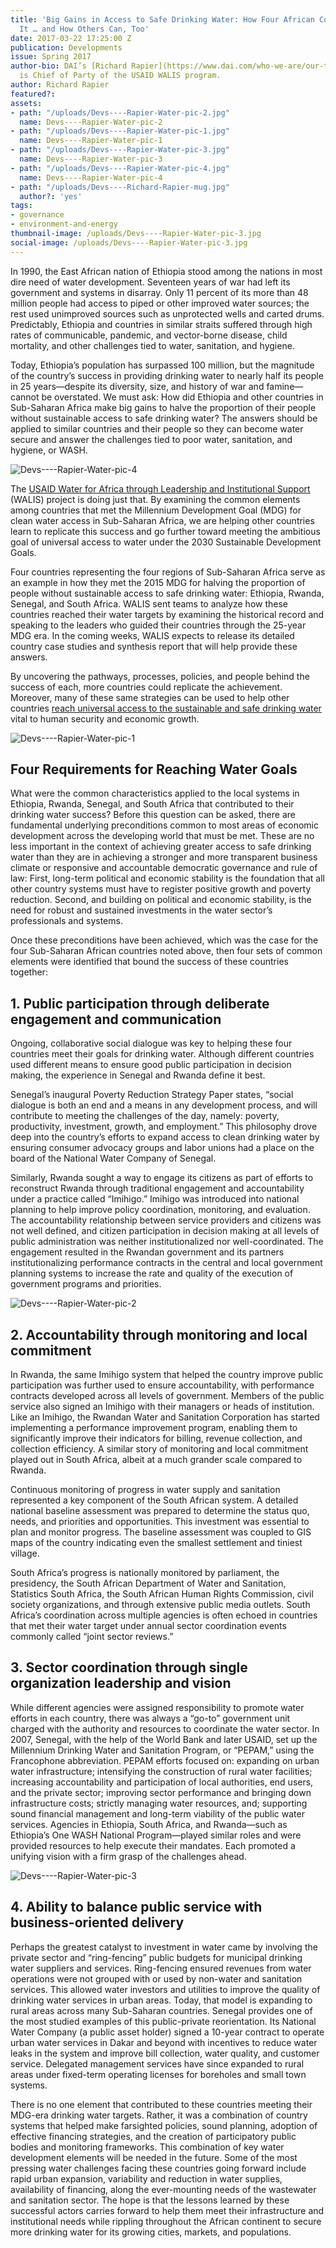 ```yaml
---
title: 'Big Gains in Access to Safe Drinking Water: How Four African Countries Did
  It … and How Others Can, Too'
date: 2017-03-22 17:25:00 Z
publication: Developments
issue: Spring 2017
author-bio: DAI’s [Richard Rapier](https://www.dai.com/who-we-are/our-team/richard-rapier)
  is Chief of Party of the USAID WALIS program.
author: Richard Rapier
featured?: 
assets:
- path: "/uploads/Devs----Rapier-Water-pic-2.jpg"
  name: Devs----Rapier-Water-pic-2
- path: "/uploads/Devs----Rapier-Water-pic-1.jpg"
  name: Devs----Rapier-Water-pic-1
- path: "/uploads/Devs----Rapier-Water-pic-3.jpg"
  name: Devs----Rapier-Water-pic-3
- path: "/uploads/Devs----Rapier-Water-pic-4.jpg"
  name: Devs----Rapier-Water-pic-4
- path: "/uploads/Devs----Richard-Rapier-mug.jpg"
  author?: 'yes'
tags:
- governance
- environment-and-energy
thumbnail-image: /uploads/Devs----Rapier-Water-pic-3.jpg
social-image: /uploads/Devs----Rapier-Water-pic-3.jpg
---
```


In 1990, the East African nation of Ethiopia stood among the nations in most dire need of water development. Seventeen years of war had left its government and systems in disarray. Only 11 percent of its more than 48 million people had access to piped or other improved water sources; the rest used unimproved sources such as unprotected wells and carted drums. Predictably, Ethiopia and countries in similar straits suffered through high rates of communicable, pandemic, and vector-borne disease, child mortality, and other challenges tied to water, sanitation, and hygiene.




Today, Ethiopia’s population has surpassed 100 million, but the magnitude of the country’s success in providing drinking water to nearly half its people in 25 years—despite its diversity, size, and history of war and famine—cannot be overstated. We must ask: How did Ethiopia and other countries in Sub-Saharan Africa make big gains to halve the proportion of their people without sustainable access to safe drinking water? The answers should be applied to similar countries and their people so they can become water secure and answer the challenges tied to poor water, sanitation, and hygiene, or WASH.

![Devs----Rapier-Water-pic-4](/uploads/Devs----Rapier-Water-pic-4.jpg "USAID Ethiopia Urban Gardens Program. Photo: Nico Parkinson.") 

The [USAID Water for Africa through Leadership and Institutional Support](https://www.dai.com/our-work/projects/worldwide-water-africa-through-leadership-and-institutional-support-walis) (WALIS) project is doing just that. By examining the common elements among countries that met the Millennium Development Goal (MDG) for clean water access in Sub-Saharan Africa, we are helping other countries learn to replicate this success and go further toward meeting the ambitious goal of universal access to water under the 2030 Sustainable Development Goals. 

Four countries representing the four regions of Sub-Saharan Africa serve as an example in how they met the 2015 MDG for halving the proportion of people without sustainable access to safe drinking water: Ethiopia, Rwanda, Senegal, and South Africa. WALIS sent teams to analyze how these countries reached their water targets by examining the historical record and speaking to the leaders who guided their countries through the 25-year MDG era. In the coming weeks, WALIS expects to release its detailed country case studies and synthesis report that will help provide these answers.

By uncovering the pathways, processes, policies, and people behind the success of each, more countries could replicate the achievement. Moreover, many of these same strategies can be used to help other countries [reach universal access to the sustainable and safe drinking water](http://dai-global-developments.com/articles/clean-water-for-all-by-2030-no-really/) vital to human security and economic growth.

![Devs----Rapier-Water-pic-1](/uploads/Devs----Rapier-Water-pic-1.jpg "In Senegal. Photo: Ariadne Van Zandbergen.") 

## Four Requirements for Reaching Water Goals

What were the common characteristics applied to the local systems in Ethiopia, Rwanda, Senegal, and South Africa that contributed to their drinking water success? Before this question can be asked, there are fundamental underlying preconditions common to most areas of economic development across the developing world that must be met. These are no less important in the context of achieving greater access to safe drinking water than they are in achieving a stronger and more transparent business climate or responsive and accountable democratic governance and rule of law: First, long-term political and economic stability is the foundation that all other country systems must have to register positive growth and poverty reduction. Second, and building on political and economic stability, is the need for robust and sustained investments in the water sector’s professionals and systems.

Once these preconditions have been achieved, which was the case for the four Sub-Saharan African countries noted above, then four sets of common elements were identified that bound the success of these countries together:

## 1. Public participation through deliberate engagement and communication

Ongoing, collaborative social dialogue was key to helping these four countries meet their goals for drinking water. Although different countries used different means to ensure good public participation in decision making, the experience in Senegal and Rwanda define it best.  

Senegal’s inaugural Poverty Reduction Strategy Paper states, “social dialogue is both an end and a means in any development process, and will contribute to meeting the challenges of the day, namely: poverty, productivity, investment, growth, and employment.” This philosophy drove deep into the country’s efforts to expand access to clean drinking water by ensuring consumer advocacy groups and labor unions had a place on the board of the National Water Company of Senegal.

Similarly, Rwanda sought a way to engage its citizens as part of efforts to reconstruct Rwanda through traditional engagement and accountability under a practice called “Imihigo.” Imihigo was introduced into national planning to help improve policy coordination, monitoring, and evaluation. The accountability relationship between service providers and citizens was not well defined, and citizen participation in decision making at all levels of public administration was neither institutionalized nor well-coordinated. The engagement resulted in the Rwandan government and its partners institutionalizing performance contracts in the central and local government planning systems to increase the rate and quality of the execution of government programs and priorities.

![Devs----Rapier-Water-pic-2](/uploads/Devs----Rapier-Water-pic-2.jpg "Latrine built under the DAI-led USAID Burundi Agribusiness Program.") 
  
## 2. Accountability through monitoring and local commitment

In Rwanda, the same Imihigo system that helped the country improve public participation was further used to ensure accountability, with performance contracts developed across all levels of government. Members of the public service also signed an Imihigo with their managers or heads of institution. Like an Imihigo, the Rwandan Water and Sanitation Corporation has started implementing a performance improvement program, enabling them to significantly improve their indicators for billing, revenue collection, and collection efficiency. A similar story of monitoring and local commitment played out in South Africa, albeit at a much grander scale compared to Rwanda.

Continuous monitoring of progress in water supply and sanitation represented a key component of the South African system. A detailed national baseline assessment was prepared to determine the status quo, needs, and priorities and opportunities. This investment was essential to plan and monitor progress. The baseline assessment was coupled to GIS maps of the country indicating even the smallest settlement and tiniest village.

South Africa’s progress is nationally monitored by parliament, the presidency, the South African Department of Water and Sanitation, Statistics South Africa, the South African Human Rights Commission, civil society organizations, and through extensive public media outlets. South Africa’s coordination across multiple agencies is often echoed in countries that met their water target under annual sector coordination events commonly called “joint sector reviews.”

## 3. Sector coordination through single organization leadership and vision

While different agencies were assigned responsibility to promote water efforts in each country, there was always a “go-to” government unit charged with the authority and resources to coordinate the water sector. In 2007, Senegal, with the help of the World Bank and later USAID, set up the Millennium Drinking Water and Sanitation Program, or “PEPAM,” using the Francophone abbreviation. PEPAM efforts focused on: expanding on urban water infrastructure; intensifying the construction of rural water facilities; increasing accountability and participation of local authorities, end users, and the private sector; improving sector performance and bringing down infrastructure costs; strictly managing water resources, and; supporting sound financial management and long-term viability of the public water services. Agencies in Ethiopia, South Africa, and Rwanda—such as Ethiopia’s One WASH National Program—played similar roles and were provided resources to help execute their mandates. Each promoted a unifying vision with a firm grasp of the challenges ahead.
   
![Devs----Rapier-Water-pic-3](/uploads/Devs----Rapier-Water-pic-3.jpg) 

## 4. Ability to balance public service with business-oriented delivery

Perhaps the greatest catalyst to investment in water came by involving the private sector and “ring-fencing” public budgets for municipal drinking water suppliers and services. Ring-fencing ensured revenues from water operations were not grouped with or used by non-water and sanitation services. This allowed water investors and utilities to improve the quality of drinking water services in urban areas. Today, that model is expanding to rural areas across many Sub-Saharan countries. Senegal provides one of the most studied examples of this public-private reorientation. Its National Water Company (a public asset holder) signed a 10-year contract to operate urban water services in Dakar and beyond with incentives to reduce water leaks in the system and improve bill collection, water quality, and customer service. Delegated management services have since expanded to rural areas under fixed-term operating licenses for boreholes and small town systems.
  
There is no one element that contributed to these countries meeting their MDG-era drinking water targets. Rather, it was a combination of country systems that helped make farsighted policies, sound planning, adoption of effective financing strategies, and the creation of participatory public bodies and monitoring frameworks. This combination of key water development elements will be needed in the future. Some of the most pressing water challenges facing these countries going forward include rapid urban expansion, variability and reduction in water supplies, availability of financing, along the ever-mounting needs of the wastewater and sanitation sector. The hope is that the lessons learned by these successful actors carries forward to help them meet their infrastructure and institutional needs while rippling throughout the African continent to secure more drinking water for its growing cities, markets, and populations.
